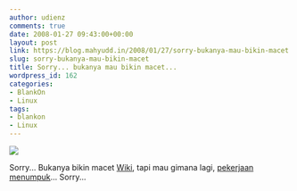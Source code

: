 ```yaml
---
author: udienz
comments: true
date: 2008-01-27 09:43:00+00:00
layout: post
link: https://blog.mahyudd.in/2008/01/27/sorry-bukanya-mau-bikin-macet.html
slug: sorry-bukanya-mau-bikin-macet
title: Sorry... bukanya mau bikin macet...
wordpress_id: 162
categories:
- BlankOn
- Linux
tags:
- blankon
- Linux
---
```


![](http://farm3.static.flickr.com/2133/2222847338_4cc411eac7_o.jpg)

Sorry... Bukanya bikin macet [Wiki](http://wiki.ubuntu-id.org), tapi mau gimana lagi, [pekerjaan menumpuk](http://wiki.ubuntu-id.org/BlankOn/Dokumentasi/Draft)... Sorry...
